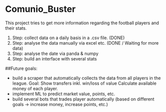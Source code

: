 # Comunio_Buster
This project tries to get more information regarding the football players and their stats.

1. Step: collect data on a daily basis in a .csv file. (DONE)
2. Step: analyse the data manually via excel etc. (DONE / Waiting for more data)
3. Step: analyse the date via panda & numpy
4. Step: build an interface with several stats 

##Future goals:
- build a scraper that automatically collects the data from all players in the league.
    Goal: Show transfers inkl. win/loss of value
          Calculate available money of each player.
- implement ML to predict market value, points, etc.
- build several bots that trades player automatically (based on different goals -> increase money, increase points, etc.)
